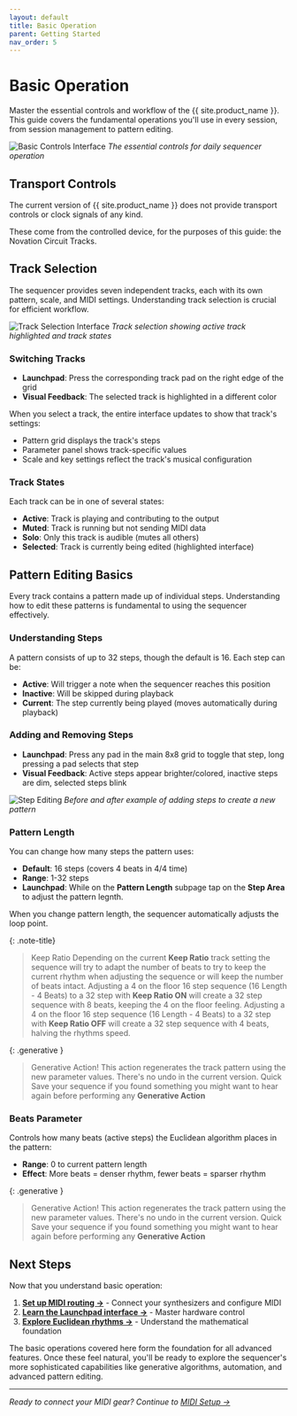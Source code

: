 ```yaml
---
layout: default
title: Basic Operation
parent: Getting Started
nav_order: 5
---
```


# Basic Operation

Master the essential controls and workflow of the {{ site.product_name }}. This guide covers the fundamental operations you'll use in every session, from session management to pattern editing.

![Basic Controls Interface](docs/img/basic-controls-interface.jpg)
*The essential controls for daily sequencer operation*

## Transport Controls

The current version of {{ site.product_name }} does not provide transport controls or clock signals of any kind.

These come from the controlled device, for the purposes of this guide: the Novation Circuit Tracks.

## Track Selection

The sequencer provides seven independent tracks, each with its own pattern, scale, and MIDI settings. Understanding track selection is crucial for efficient workflow.

![Track Selection Interface](docs/img/track-selection.jpg)
*Track selection showing active track highlighted and track states*

### Switching Tracks

- **Launchpad**: Press the corresponding track pad on the right edge of the grid
- **Visual Feedback**: The selected track is highlighted in a different color

When you select a track, the entire interface updates to show that track's settings:

- Pattern grid displays the track's steps
- Parameter panel shows track-specific values
- Scale and key settings reflect the track's musical configuration

### Track States

Each track can be in one of several states:

- **Active**: Track is playing and contributing to the output
- **Muted**: Track is running but not sending MIDI data
- **Solo**: Only this track is audible (mutes all others)
- **Selected**: Track is currently being edited (highlighted interface)

## Pattern Editing Basics

Every track contains a pattern made up of individual steps. Understanding how to edit these patterns is fundamental to using the sequencer effectively.

### Understanding Steps

A pattern consists of up to 32 steps, though the default is 16. Each step can be:

- **Active**: Will trigger a note when the sequencer reaches this position
- **Inactive**: Will be skipped during playback
- **Current**: The step currently being played (moves automatically during playback)

### Adding and Removing Steps

- **Launchpad**: Press any pad in the main 8x8 grid to toggle that step, long pressing a pad selects that step
- **Visual Feedback**: Active steps appear brighter/colored, inactive steps are dim, selected steps blink

![Step Editing](docs/img/step-editing-example.jpg)
*Before and after example of adding steps to create a new pattern*

### Pattern Length

You can change how many steps the pattern uses:

- **Default**: 16 steps (covers 4 beats in 4/4 time)
- **Range**: 1-32 steps
- **Launchpad**: While on the **Pattern Length** subpage tap on the **Step Area** to adjust the pattern legnth.

When you change pattern length, the sequencer automatically adjusts the loop point.

{: .note-title}
> Keep Ratio
> Depending on the current **Keep Ratio** track setting the sequence will try to adapt the number of beats to try to keep the current rhythm when adjusting the sequence or will keep the number of beats intact.
> Adjusting a 4 on the floor 16 step sequence (16 Length - 4 Beats) to a 32 step with **Keep Ratio ON** will create a 32 step sequence with 8 beats, keeping the 4 on the floor feeling.
> Adjusting a 4 on the floor 16 step sequence (16 Length - 4 Beats) to a 32 step with **Keep Ratio OFF** will create a 32 step sequence with 4 beats, halving the rhythms speed.

{: .generative }
> Generative Action!
> This action regenerates the track pattern using the new parameter values.
> There's no undo in the current version.
> Quick Save your sequence if you found something you might want to hear again before performing any **Generative Action**

### Beats Parameter

Controls how many beats (active steps) the Euclidean algorithm places in the pattern:

- **Range**: 0 to current pattern length
- **Effect**: More beats = denser rhythm, fewer beats = sparser rhythm

{: .generative }
> Generative Action!
> This action regenerates the track pattern using the new parameter values.
> There's no undo in the current version.
> Quick Save your sequence if you found something you might want to hear again before performing any **Generative Action**

## Next Steps

Now that you understand basic operation:

1. **[Set up MIDI routing →](../midi-setup.html)** - Connect your synthesizers and configure MIDI
2. **[Learn the Launchpad interface →](../launchpad/pad-layout.html)** - Master hardware control
3. **[Explore Euclidean rhythms →](../euclidean/introduction.html)** - Understand the mathematical foundation

The basic operations covered here form the foundation for all advanced features. Once these feel natural, you'll be ready to explore the sequencer's more sophisticated capabilities like generative algorithms, automation, and advanced pattern editing.

---

*Ready to connect your MIDI gear? Continue to [MIDI Setup →](../midi-setup.html)*
